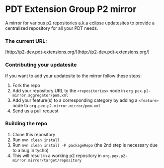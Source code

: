 PDT Extension Group P2 mirror
=============================

A mirror for various p2 repositories a.k.a eclipse updatesites to provide a centralized repository for 
all your PDT needs.

### The current URL:

[http://p2-dev.pdt-extensions.org/](http://p2-dev.pdt-extensions.org/)

### Contributing your updatesite

If you want to add your updatesite to the mirror follow these steps:

1. Fork the repo
2. Add your repository URL to the `<repositories>` node in `org.pex.p2-mirror.aggregator/pom.xml`
3. Add your feature(s) to a corresponding category by adding a `<feature>` node to `org.pex.p2-mirror.mirror/pom.xml`
4. Send us a pull request


### Building the repo

1. Clone this repository
2. Run `mvn clean install`
3. Run `mvn clean install -P packageRepo` (the 2nd step is necessary due to a bug in tycho)
4. This will result in a working p2 repository in `org.pex.p2-mirror.mirror/target/repository`
